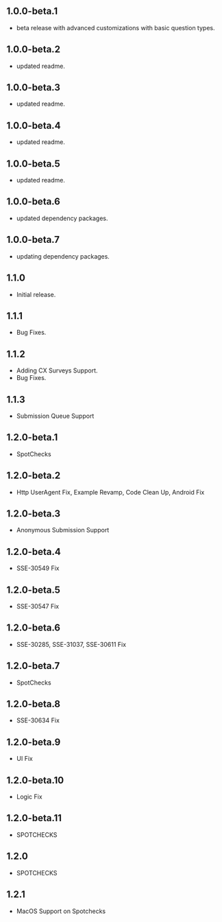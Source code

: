 ## 1.0.0-beta.1

* beta release with advanced customizations with basic question types.

## 1.0.0-beta.2

* updated readme.

## 1.0.0-beta.3

* updated readme.

## 1.0.0-beta.4

* updated readme.

## 1.0.0-beta.5

* updated readme.

## 1.0.0-beta.6

* updated dependency packages.

## 1.0.0-beta.7

* updating dependency packages.

## 1.1.0

* Initial release.

## 1.1.1

* Bug Fixes.

## 1.1.2

* Adding CX Surveys Support.
* Bug Fixes.
  
## 1.1.3

* Submission Queue Support

## 1.2.0-beta.1

* SpotChecks

## 1.2.0-beta.2

* Http UserAgent Fix, Example Revamp, Code Clean Up, Android Fix
  
## 1.2.0-beta.3

* Anonymous Submission Support

## 1.2.0-beta.4

* SSE-30549 Fix

## 1.2.0-beta.5

* SSE-30547 Fix

## 1.2.0-beta.6

* SSE-30285, SSE-31037, SSE-30611 Fix
  
## 1.2.0-beta.7

* SpotChecks

## 1.2.0-beta.8

* SSE-30634 Fix
  
## 1.2.0-beta.9

* UI Fix

## 1.2.0-beta.10

* Logic Fix
  
## 1.2.0-beta.11

* SPOTCHECKS
  
## 1.2.0

* SPOTCHECKS
  
## 1.2.1

* MacOS Support on Spotchecks